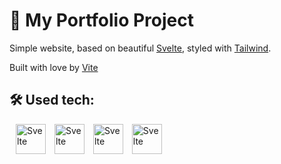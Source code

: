 # 🌺 My Portfolio Project

Simple website, based on beautiful [Svelte](https://svelte.dev/), styled with [Tailwind](https://tailwindcss.com/). 

Built with love by [Vite](https://vitejs.dev/)

## 🛠️ Used tech:
<img width="48" style="margin-left: 10px;" title="Svelte" alt="Svelte" src="https://cdn.jsdelivr.net/gh/devicons/devicon/icons/svelte/svelte-original.svg" />
<img width="48" style="margin-left: 10px;" title="Svelte" alt="Svelte" src="https://cdn.jsdelivr.net/gh/devicons/devicon/icons/typescript/typescript-original.svg" />
<img width="48" style="margin-left: 10px;" title="Svelte" alt="Svelte" src="https://cdn.jsdelivr.net/gh/devicons/devicon/icons/tailwindcss/tailwindcss-plain.svg" />
<img width="48" style="margin-left: 10px;" title="Svelte" alt="Svelte" src="https://cdn.jsdelivr.net/gh/devicons/devicon/icons/firebase/firebase-plain.svg" />
